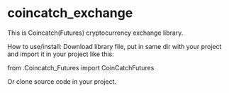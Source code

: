 # coincatch_exchange
This is Coincatch(Futures) cryptocurrency exchange library.

How to use/install:
Download library file, put in same dir with your project and import it in your project like this:

from .Coincatch_Futures import CoinCatchFutures

Or clone source code in your project.
